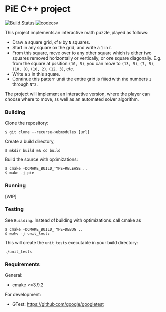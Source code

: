 # PiE C++ project

[![Build Status](https://travis-ci.com/Jvanrhijn/pie-project-untitled.svg?branch=master)](https://travis-ci.com/Jvanrhijn/pie-project-untitled)
[![codecov](https://codecov.io/gh/Jvanrhijn/pie-project-untitled/branch/master/graph/badge.svg)](https://codecov.io/gh/Jvanrhijn/pie-project-untitled)

This project implements an interactive math puzzle, played as follows:

* Draw a square grid, of `N` by `N` squares.
* Start in any square on the grid, and write a `1` in it.
* From this square, move over to any other square which is either two squares removed horizontally
 or vertically, or one square diagonally. E.g. from the square at position `(10, 5)`, you can move to
 `(13, 5)`, `(7, 5)`, `(10, 8)`, `(10, 2)`, `(12, 3)`, etc.
 * Write a `2` in this square.
 * Continue this pattern until the entire grid is filled with the numbers `1` through `N^2`.
 
 The project will implement an interactive version, where the player can choose where to move,
 as well as an automated solver algorithm.

 ### Building

 Clone the repository:

 ```
 $ git clone --recurse-submodules [url]
 ```

Create a build directory,

```
$ mkdir build && cd build
```

Build the source with optimizations:

```
$ cmake -DCMAKE_BUILD_TYPE=RELEASE ..
$ make -j pie
```

### Running

[WIP]

### Testing

See `Building`. Instead of building with optimizations, call cmake as

```
$ cmake -DCMAKE_BUILD_TYPE=DEBUG ..
$ make -j unit_tests
```

This will create the `unit_tests` executable in your build directory:

```
./unit_tests
```

 ### Requirements

General:
* cmake >=3.9.2

For development:
* GTest: https://github.com/google/googletest
 
